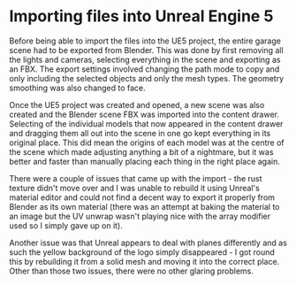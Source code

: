 # Importing files into Unreal Engine 5

Before being able to import the files into the UE5 project, the entire garage scene had to be exported from Blender.
This was done by first removing all the lights and cameras, selecting everything in the scene and exporting as an FBX. The export settings involved changing the path mode to copy and only including the selected objects and only the mesh types. The geometry smoothing was also changed to face.

Once the UE5 project was created and opened, a new scene was also created and the Blender scene FBX was imported into the content drawer. Selecting of the individual models that now appeared in the content drawer and dragging them all out into the scene in one go kept everything in its original place. This did mean the origins of each model was at the centre of the scene which made adjusting anything a bit of a nightmare, but it was better and faster than manually placing each thing in the right place again.

There were a couple of issues that came up with the import - the rust texture didn't move over and I was unable to rebuild it using Unreal's material editor and could not find a decent way to export it properly from Blender as its own material (there was an attempt at baking the material to an image but the UV unwrap wasn't playing nice with the array modifier used so I simply gave up on it).

Another issue was that Unreal appears to deal with planes differently and as such the yellow background of the logo simply disappeared - I got round this by rebuilding it from a solid mesh and moving it into the correct place.
Other than those two issues, there were no other glaring problems.


